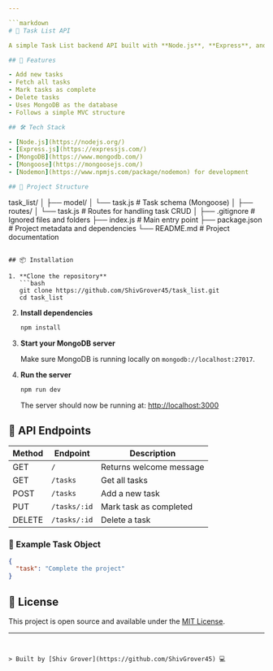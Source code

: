 ```yaml
---

```markdown
# 📝 Task List API

A simple Task List backend API built with **Node.js**, **Express**, and **MongoDB** using **Mongoose** for database modeling. This project allows you to create, retrieve, update, and delete tasks — a clean introduction to building REST APIs with MongoDB.

## 🚀 Features

- Add new tasks  
- Fetch all tasks  
- Mark tasks as complete  
- Delete tasks  
- Uses MongoDB as the database  
- Follows a simple MVC structure

## 🛠️ Tech Stack

- [Node.js](https://nodejs.org/)
- [Express.js](https://expressjs.com/)
- [MongoDB](https://www.mongodb.com/)
- [Mongoose](https://mongoosejs.com/)
- [Nodemon](https://www.npmjs.com/package/nodemon) for development

## 📂 Project Structure

```

task\_list/
│
├── model/
│   └── task.js            # Task schema (Mongoose)
│
├── routes/
│   └── task.js            # Routes for handling task CRUD
│
├── .gitignore             # Ignored files and folders
├── index.js               # Main entry point
├── package.json           # Project metadata and dependencies
└── README.md              # Project documentation

````

## 📦 Installation

1. **Clone the repository**
   ```bash
   git clone https://github.com/ShivGrover45/task_list.git
   cd task_list
````

2. **Install dependencies**

   ```bash
   npm install
   ```

3. **Start your MongoDB server**

   Make sure MongoDB is running locally on `mongodb://localhost:27017`.

4. **Run the server**

   ```bash
   npm run dev
   ```

   The server should now be running at:
   [http://localhost:3000](http://localhost:3000)

## 🧪 API Endpoints

| Method | Endpoint     | Description             |
| ------ | ------------ | ----------------------- |
| GET    | `/`          | Returns welcome message |
| GET    | `/tasks`     | Get all tasks           |
| POST   | `/tasks`     | Add a new task          |
| PUT    | `/tasks/:id` | Mark task as completed  |
| DELETE | `/tasks/:id` | Delete a task           |

### 📌 Example Task Object

```json
{
  "task": "Complete the project"
}
```

## 📄 License

This project is open source and available under the [MIT License](LICENSE).

---
```


> Built by [Shiv Grover](https://github.com/ShivGrover45) 💻
